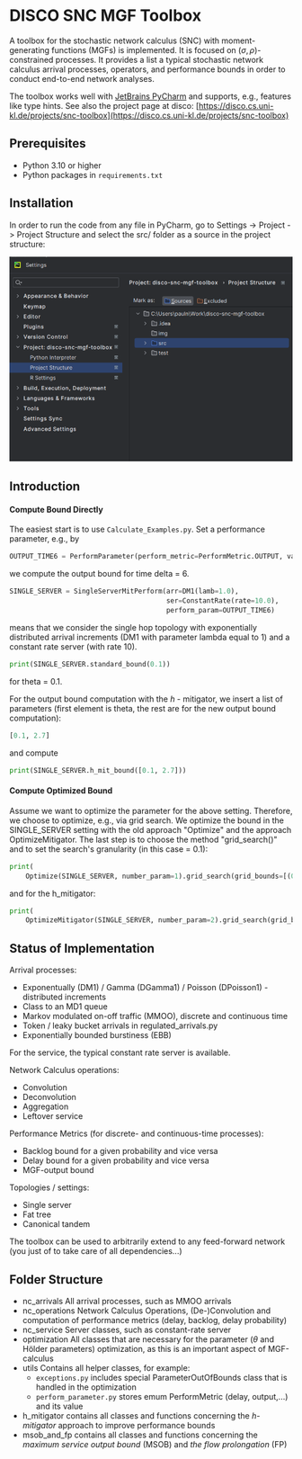 # DISCO SNC MGF Toolbox

A toolbox for the stochastic network calculus (SNC) with moment-generating functions (MGFs) is implemented.
It is focused on $(\sigma, \rho)$-constrained processes.
It provides a list a typical stochastic network calculus arrival processes, operators, and performance bounds in order to conduct end-to-end network analyses.

The toolbox works well with [JetBrains PyCharm](https://www.jetbrains.com/pycharm/) and supports, e.g., features like type hints.
See also the project page at disco: [https://disco.cs.uni-kl.de/projects/snc-toolbox](https://disco.cs.uni-kl.de/projects/snc-toolbox)

## Prerequisites

- Python 3.10 or higher
- Python packages in `requirements.txt`

## Installation

In order to run the code from any file in PyCharm, go to Settings -> Project -> Project Structure and select the src/ folder as a source in the project structure:

![ProjectStructure](img/project_structure.png)

## Introduction

#### Compute Bound Directly

The easiest start is to use `Calculate_Examples.py`. Set a performance parameter, e.g., by

```python
OUTPUT_TIME6 = PerformParameter(perform_metric=PerformMetric.OUTPUT, value=6)
```

we compute the output bound for time delta = 6.

```python
SINGLE_SERVER = SingleServerMitPerform(arr=DM1(lamb=1.0),
                                       ser=ConstantRate(rate=10.0),
                                       perform_param=OUTPUT_TIME6)
```

means that we consider the single hop topology with exponentially distributed arrival increments (DM1 with parameter lambda equal to 1) and a constant rate server (with rate 10).

```python
print(SINGLE_SERVER.standard_bound(0.1))
```

for theta = 0.1.

For the output bound computation with the $h$ - mitigator, we insert a list of parameters (first element is theta, the rest are for the new output bound computation):

```python
[0.1, 2.7]
```

and compute

```python
print(SINGLE_SERVER.h_mit_bound([0.1, 2.7]))
```

#### Compute Optimized Bound

Assume we want to optimize the parameter for the above setting. Therefore, we choose to optimize, e.g., via grid search.
We optimize the bound in the SINGLE_SERVER setting with the old approach "Optimize" and the approach OptimizeMitigator. The last step is to choose the method "grid_search()" and to set the search's granularity (in this case = 0.1):

```python
print(
    Optimize(SINGLE_SERVER, number_param=1).grid_search(grid_bounds=[(0.1, 5.0)], delta=0.1))
```

and for the h_mitigator:

```python
print(
    OptimizeMitigator(SINGLE_SERVER, number_param=2).grid_search(grid_bounds=[(0.1, 5.0), (0.9, 8.0)], delta=0.1))
```

## Status of Implementation

Arrival processes:

- Exponentually (DM1) / Gamma (DGamma1) / Poisson (DPoisson1) -distributed increments
- Class to an MD1 queue
- Markov modulated on-off traffic (MMOO), discrete and continuous time
- Token / leaky bucket arrivals in regulated_arrivals.py
- Exponentially bounded burstiness (EBB)

For the service, the typical constant rate server is available.

Network Calculus operations:

- Convolution
- Deconvolution
- Aggregation
- Leftover service

Performance Metrics (for discrete- and continuous-time processes):

- Backlog bound for a given probability and vice versa
- Delay bound for a given probability and vice versa
- MGF-output bound

Topologies / settings:

- Single server
- Fat tree
- Canonical tandem

The toolbox can be used to arbitrarily extend to any feed-forward network (you just of to take care of all dependencies...)

## Folder Structure

- nc_arrivals
  All arrival processes, such as MMOO arrivals
- nc_operations
  Network Calculus Operations, (De-)Convolution and computation of performance metrics (delay, backlog, delay probability)
- nc_service
  Server classes, such as constant-rate server
- optimization
  All classes that are necessary for the parameter ($\theta$ and Hölder parameters) optimization, as this is an important aspect of MGF-calculus
- utils
  Contains all helper classes, for example:
  - `exceptions.py` includes special ParameterOutOfBounds class that is handled in the optimization
  - `perform_parameter.py` stores emum PerformMetric (delay, output,...) and its value
- h_mitigator
  contains all classes and functions concerning the *$h$-mitigator* approach to improve performance bounds
- msob_and_fp
  contains all classes and functions concerning the *maximum service output bound* (MSOB) and *the flow prolongation* (FP)

